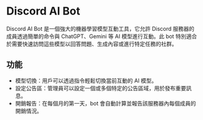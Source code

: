 # Discord AI Bot
Discord AI Bot 是一個強大的機器學習模型互動工具，它允許 Discord 服務器的成員透過簡單的命令與 ChatGPT、Gemini 等 AI 模型進行互動。此 bot 特別適合於需要快速訪問這些模型以回答問題、生成內容或進行特定任務的社群。

## 功能
- 模型切換：用戶可以透過指令輕鬆切換當前互動的 AI 模型。
- 設定公告區：管理員可以設定一個或多個特定的公告區域，用於發布重要訊息。
- 開銷報告：在每個月的第一天，bot 會自動計算並報告該服務器內每個成員的開銷情況。
 